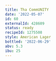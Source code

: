 ```yaml
---
title: Tha CommUNITY
date: '2022-05-07'
id: 60
externalId: 428609
status: ready
recipeId: 1275508
style: American Lager
bottled: '2022-06-29'
abv: 5.3
ibu: 25
---
```

